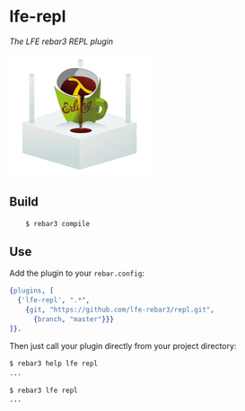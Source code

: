 # lfe-repl

*The LFE rebar3 REPL plugin*

<img src="resources/images/logo.png" />


## Build


```bash
    $ rebar3 compile
```


## Use

Add the plugin to your ``rebar.config``:

```erlang
{plugins, [
  {'lfe-repl', ".*",
    {git, "https://github.com/lfe-rebar3/repl.git",
      {branch, "master"}}}
]}.
```

Then just call your plugin directly from your project directory:

```bash
$ rebar3 help lfe repl
...
```

```bash
$ rebar3 lfe repl
...
```
